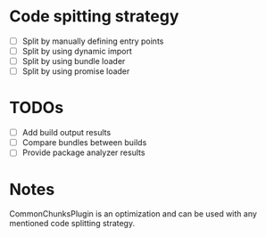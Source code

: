 
# Code spitting strategy

- [ ] Split by manually defining entry points
- [ ] Split by using dynamic import
- [ ] Split by using bundle loader
- [ ] Split by using promise loader

# TODOs

- [ ] Add build output results
- [ ] Compare bundles between builds
- [ ] Provide package analyzer results

# Notes 

CommonChunksPlugin is an optimization and can be used with any mentioned code splitting strategy. 